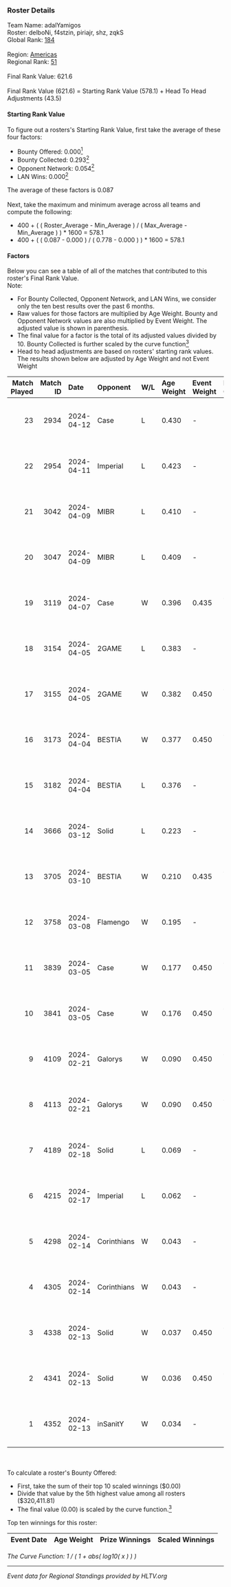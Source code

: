 ### Roster Details<br />
Team Name: adalYamigos<br />
Roster: delboNi, f4stzin, piriajr, shz, zqkS<br />
Global Rank: [184](../standings_global.md)<br />
<br />
Region: [Americas]( ../standings_americas.md)<br />
Regional Rank: [51]( ../standings_americas.md)<br />
<br />
Final Rank Value:  621.6<br />
<br />
Final Rank Value (621.6) = Starting Rank Value (578.1) + Head To Head Adjustments (43.5)<br />

#### Starting Rank Value<br />
To figure out a rosters's Starting Rank Value, first take the average of these four factors:<br />
- Bounty Offered: 0.000[<sup>1</sup>](#table2)
- Bounty Collected: 0.293[<sup>2</sup>](#table1)
- Opponent Network: 0.054[<sup>2</sup>](#table1)
- LAN Wins: 0.000[<sup>2</sup>](#table1)

The average of these factors is 0.087<br />
<br />
Next, take the maximum and minimum average across all teams and compute the following:<br />
- 400 + ( ( Roster_Average - Min_Average ) / ( Max_Average - Min_Average ) ) * 1600 = 578.1
- 400 + ( ( 0.087 - 0.000 ) / ( 0.778 - 0.000 ) ) * 1600 = 578.1


#### Factors<br />
Below you can see a table of all of the matches that contributed to this roster's Final Rank Value.<br />
Note:<br />

- For Bounty Collected, Opponent Network, and LAN Wins, we consider only the ten best results over the past 6 months.
- Raw values for those factors are multiplied by Age Weight. Bounty and Opponent Network values are also multiplied by Event Weight. The adjusted value is shown in parenthesis.
- The final value for a factor is the total of its adjusted values divided by 10. Bounty Collected is further scaled by the curve function[<sup>3</sup>](#curveFunction)
- Head to head adjustments are based on rosters' starting rank values. The results shown below are adjusted by Age Weight and not Event Weight
<span id="table1"></span><br />


| Match Played | Match ID | Date       | Opponent    | W/L | Age Weight | Event Weight | Bounty Collected | Opponent Network | LAN Wins  | H2H Adj. | Roster                               |
| -: | -: | :- | :- | :- | :- | :- | :- | :- | :- | -: | :- |
|           23 |     2934 | 2024-04-12 | Case        | L   | 0.430      | -            | -                | -                | -         |    -2.29 | delboNi, f4stzin, piriajr, shz, zqkS |
|           22 |     2954 | 2024-04-11 | Imperial    | L   | 0.423      | -            | -                | -                | -         |    -0.35 | delboNi, f4stzin, piriajr, shz, zqkS |
|           21 |     3042 | 2024-04-09 | MIBR        | L   | 0.410      | -            | -                | -                | -         |    -0.16 | delboNi, f4stzin, piriajr, shz, zqkS |
|           20 |     3047 | 2024-04-09 | MIBR        | L   | 0.409      | -            | -                | -                | -         |    -0.16 | delboNi, f4stzin, piriajr, shz, zqkS |
|           19 |     3119 | 2024-04-07 | Case        | W   | 0.396      | 0.435        | 0.029 (0.005)    | 0.778 (0.134)    | 0 (0.000) |    10.52 | delboNi, f4stzin, piriajr, shz, zqkS |
|           18 |     3154 | 2024-04-05 | 2GAME       | L   | 0.383      | -            | -                | -                | -         |    -5.20 | delboNi, f4stzin, piriajr, shz, zqkS |
|           17 |     3155 | 2024-04-05 | 2GAME       | W   | 0.382      | 0.450        | 0.002 (0.000)    | 0.049 (0.008)    | 0 (0.000) |     7.01 | delboNi, f4stzin, piriajr, shz, zqkS |
|           16 |     3173 | 2024-04-04 | BESTIA      | W   | 0.377      | 0.450        | 0.096 (0.016)    | 0.776 (0.131)    | 0 (0.000) |    10.66 | delboNi, f4stzin, piriajr, shz, zqkS |
|           15 |     3182 | 2024-04-04 | BESTIA      | L   | 0.376      | -            | -                | -                | -         |    -1.19 | delboNi, f4stzin, piriajr, shz, zqkS |
|           14 |     3666 | 2024-03-12 | Solid       | L   | 0.223      | -            | -                | -                | -         |    -1.19 | delboNi, f4stzin, piriajr, shz, zqkS |
|           13 |     3705 | 2024-03-10 | BESTIA      | W   | 0.210      | 0.435        | 0.096 (0.009)    | 0.776 (0.071)    | 0 (0.000) |     6.03 | delboNi, f4stzin, piriajr, shz, zqkS |
|           12 |     3758 | 2024-03-08 | Flamengo    | W   | 0.195      | -            | -                | -                | 0 (0.000) |     2.23 | delboNi, f4stzin, piriajr, shz, zqkS |
|           11 |     3839 | 2024-03-05 | Case        | W   | 0.177      | 0.450        | 0.029 (0.002)    | 0.778 (0.062)    | 0 (0.000) |     4.83 | delboNi, f4stzin, piriajr, shz, zqkS |
|           10 |     3841 | 2024-03-05 | Case        | W   | 0.176      | 0.450        | 0.029 (0.002)    | 0.778 (0.062)    | 0 (0.000) |     4.85 | delboNi, f4stzin, piriajr, shz, zqkS |
|            9 |     4109 | 2024-02-21 | Galorys     | W   | 0.090      | 0.450        | 0.030 (0.001)    | 0.530 (0.021)    | 0 (0.000) |     2.42 | delboNi, f4stzin, piriajr, shz, zqkS |
|            8 |     4113 | 2024-02-21 | Galorys     | W   | 0.090      | 0.450        | 0.030 (0.001)    | 0.530 (0.021)    | 0 (0.000) |     2.42 | delboNi, f4stzin, piriajr, shz, zqkS |
|            7 |     4189 | 2024-02-18 | Solid       | L   | 0.069      | -            | -                | -                | -         |    -0.31 | delboNi, f4stzin, piriajr, shz, zqkS |
|            6 |     4215 | 2024-02-17 | Imperial    | L   | 0.062      | -            | -                | -                | -         |    -0.04 | delboNi, f4stzin, piriajr, shz, zqkS |
|            5 |     4298 | 2024-02-14 | Corinthians | W   | 0.043      | -            | -                | -                | 0 (0.000) |     0.55 | delboNi, f4stzin, piriajr, shz, zqkS |
|            4 |     4305 | 2024-02-14 | Corinthians | W   | 0.043      | -            | -                | -                | -         |     0.55 | delboNi, f4stzin, piriajr, shz, zqkS |
|            3 |     4338 | 2024-02-13 | Solid       | W   | 0.037      | 0.450        | 0.024 (0.000)    | 0.807 (0.013)    | -         |     0.99 | delboNi, f4stzin, piriajr, shz, zqkS |
|            2 |     4341 | 2024-02-13 | Solid       | W   | 0.036      | 0.450        | 0.024 (0.000)    | 0.807 (0.013)    | -         |     0.99 | delboNi, f4stzin, piriajr, shz, zqkS |
|            1 |     4352 | 2024-02-13 | inSanitY    | W   | 0.034      | -            | -                | -                | -         |     0.29 | delboNi, f4stzin, piriajr, shz, zqkS |

<br />
<span id="table2"></span><br />
To calculate a roster's Bounty Offered:<br />

- First, take the sum of their top 10 scaled winnings ($0.00)
- Divide that value by the 5th highest value among all rosters ($320,411.81)
- The final value (0.00) is scaled by the curve function.[<sup>3</sup>](#curveFunction)

Top ten winnings for this roster:<br />

| Event Date | Age Weight | Prize Winnings | Scaled Winnings |
| :- | -: | :- | :- |


<span id="curveFunction"></span>_The Curve Function: 1 / ( 1 + abs( log10( x ) ) )_<br />

---
_Event data for Regional Standings provided by HLTV.org_<br />

